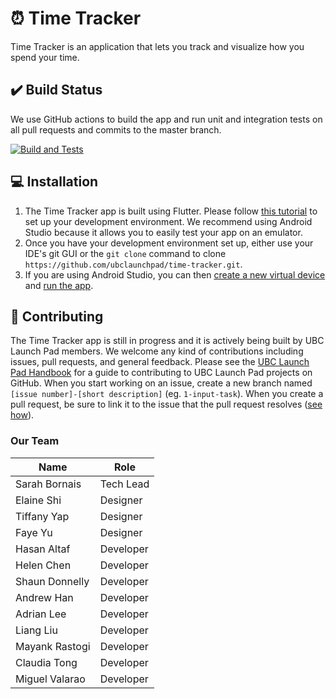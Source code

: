 # :alarm_clock: Time Tracker

Time Tracker is an application that lets you track and visualize how you spend your time.

## :heavy_check_mark: Build Status

We use GitHub actions to build the app and run unit and integration tests on all pull requests and commits to the master branch.

[![Build and Tests](https://github.com/ubclaunchpad/time-tracker/workflows/Dart%20CI/badge.svg)](https://github.com/ubclaunchpad/time-tracker/actions)

## :computer: Installation

1. The Time Tracker app is built using Flutter. Please follow [this tutorial](https://flutter.dev/docs/get-started/install) to set up your development environment. We recommend using Android Studio because it allows you to easily test your app on an emulator. 
2. Once you have your development environment set up, either use your IDE's git GUI or the `git clone` command to clone `https://github.com/ubclaunchpad/time-tracker.git`. 
3. If you are using Android Studio, you can then [create a new virtual device](https://developer.android.com/studio/run/managing-avds) and [run the app](https://flutter.dev/docs/get-started/test-drive?tab=androidstudio#run-the-app).

## :raising_hand: Contributing

The Time Tracker app is still in progress and it is actively being built by UBC Launch Pad members. We welcome any kind of contributions including issues, pull requests, and general feedback. Please see the [UBC Launch Pad Handbook](https://docs.ubclaunchpad.com/resources/git-workflow) for a guide to contributing to UBC Launch Pad projects on GitHub. When you start working on an issue, create a new branch named `[issue number]-[short description]` (eg. `1-input-task`). When you create a pull request, be sure to link it to the issue that the pull request resolves ([see how](https://docs.github.com/en/free-pro-team@latest/github/managing-your-work-on-github/linking-a-pull-request-to-an-issue)).

### Our Team
| Name | Role |
|------|------|
| Sarah Bornais | Tech Lead |
| Elaine Shi | Designer |
| Tiffany Yap | Designer |
| Faye Yu | Designer |
| Hasan Altaf | Developer |
| Helen Chen | Developer |
| Shaun Donnelly | Developer |
| Andrew Han | Developer |
| Adrian Lee | Developer |
| Liang Liu | Developer |
| Mayank Rastogi | Developer |
| Claudia Tong | Developer |
| Miguel Valarao | Developer |
